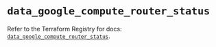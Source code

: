 # `data_google_compute_router_status`

Refer to the Terraform Registry for docs: [`data_google_compute_router_status`](https://registry.terraform.io/providers/hashicorp/google/6.26.0/docs/data-sources/compute_router_status).
